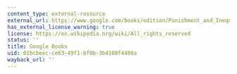 ```yaml
---
content_type: external-resource
external_url: https://www.google.com/books/edition/Punishment_and_Inequality_in_America/ZfUWAwAAQBAJ?hl=en&gbpv=1
has_external_license_warning: true
license: https://en.wikipedia.org/wiki/All_rights_reserved
status: ''
title: Google Books
uid: 01bcbeec-ce63-49f1-bf0b-3b4108f4498a
wayback_url: ''
---
```

